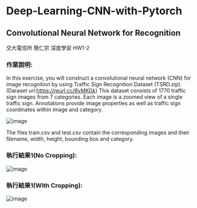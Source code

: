 # Deep-Learning-CNN-with-Pytorch
## Convolutional Neural Network for Recognition
交大電信所 簡仁宗 深度學習 HW1-2 

### 作業說明: 
In this exercise, you will construct a convolutional neural network (CNN) for image recognition
by using Traffic Sign Recognition Dataset (TSRD.zip).  (Daraset url:https://reurl.cc/6yMKGk)
This dataset consists of 1770 traffic sign images from 7 categories. 
Each image is a zoomed view of a single traffic sign. 
Annotations provide image properties as well as traffic sign coordinates within image and category.

![image](https://user-images.githubusercontent.com/45477381/114275044-9b18f800-9a53-11eb-9909-c906c09aa5c1.png)

The files train.csv and test.csv contain the corresponding images and their filename, width,
height, bounding box and category.

### 執行結果1(No Cropping):

![image](https://user-images.githubusercontent.com/45477381/114275155-ffd45280-9a53-11eb-9e2e-e5e49555de5f.png)

### 執行結果1(With Cropping):

![image](https://user-images.githubusercontent.com/45477381/114275178-15497c80-9a54-11eb-8192-e28c043f5a76.png)
